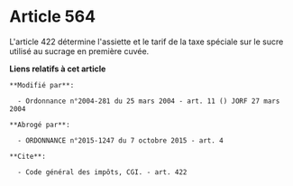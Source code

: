 # Article 564

L'article 422 détermine l'assiette et le tarif de la taxe spéciale sur le sucre utilisé au sucrage en première cuvée.

**Liens relatifs à cet article**

	**Modifié par**:

	  - Ordonnance n°2004-281 du 25 mars 2004 - art. 11 () JORF 27 mars 2004

	**Abrogé par**:

	  - ORDONNANCE n°2015-1247 du 7 octobre 2015 - art. 4

	**Cite**:

	  - Code général des impôts, CGI. - art. 422
